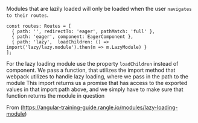 
Modules that are lazily loaded will only be loaded when the user `navigates to their routes`.

```
const routes: Routes = [
  { path: '', redirectTo: 'eager', pathMatch: 'full' },
  { path: 'eager', component: EagerComponent },
  { path: 'lazy',  loadChildren: () => import('lazy/lazy.module').then(m => m.LazyModule) }
];
```

For the lazy loading module use the property `loadChildren` instead of component.
We pass a function, that utilizes the import method that webpack utilizes to handle lazy loading, where we pass in the path to the module
This import returns us a promise that has access to the exported values in that import path above, and we simply have to make sure that function returns the module in question

From (https://angular-training-guide.rangle.io/modules/lazy-loading-module)
